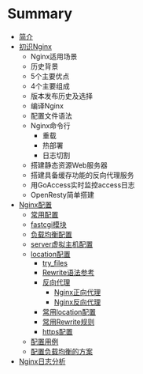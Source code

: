 # Summary

* [简介](README.md)
* [初识Nginx](chu-shi-nginx.md)
  * Nginx适用场景
  * 历史背景
  * 5个主要优点
  * 4个主要组成
  * 版本发布历史及选择
  * 编译Nginx
  * 配置文件语法
  * Nginx命令行
    * 重载
    * 热部署
    * 日志切割
  * 搭建静态资源Web服务器
  * 搭建具备缓存功能的反向代理服务
  * 用GoAccess实时监控access日志
  * OpenResty简单搭建
* [Nginx配置](chapter1.md)
  * [常用配置](chapter1/chang-yong-pei-zhi.md)
  * [fastcgi模块](chapter1/fastcgimo-kuai.md)
  * [负载均衡配置](chapter1/fu-zai-jun-heng-pei-zhi.md)
  * [server虚拟主机配置](chapter1/serverxu-ni-zhu-ji-pei-zhi.md)
  * [location配置](chapter1/locationpei-zhi.md)
    * [try\_files](chapter1/locationpei-zhi/tryfiles.md)
    * [Rewrite语法参考](chapter1/locationpei-zhi/rewriteyu-fa-can-kao.md)
    * [反向代理](chapter1/locationpei-zhi/fan-xiang-dai-li.md)
      * [Nginx正向代理](chapter1/locationpei-zhi/fan-xiang-dai-li/nginxzheng-xiang-dai-li.md)
      * [Nginx反向代理](chapter1/locationpei-zhi/fan-xiang-dai-li/nginxfan-xiang-dai-li.md)
    * [常用location配置](chapter1/locationpei-zhi/chang-yong-location-pei-zhi.md)
    * [常用Rewrite规则](chapter1/locationpei-zhi/chang-yong-rewrite-gui-ze.md)
    * [https配置](chapter1/locationpei-zhi/httpspei-zhi.md)
  * [配置用例](chapter1/pei-zhi-yong-li.md)
  * [配置负载均衡的方案](chapter1/pei-zhi-fu-zai-jun-heng-de-fang-an.md)
* [Nginx日志分析](nginxri-zhi-fen-xi.md)

